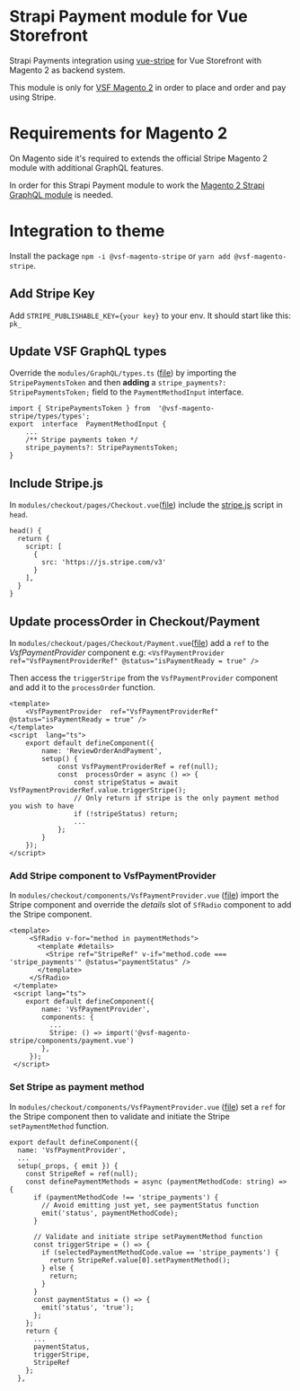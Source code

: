 # Strapi Payment module for Vue Storefront

Strapi Payments integration using [vue-stripe](https://github.com/vue-stripe/vue-stripe) for Vue Storefront with Magento 2 as backend system.

This module is only for [VSF Magento 2](https://github.com/vuestorefront/magento2) in order to place and order and pay using Stripe.

# Requirements for Magento 2
On Magento side it's required to extends the official Stripe Magento 2 module with additional GraphQL features. 

In order for this Strapi Payment module to work the [Magento 2 Strapi GraphQL module](https://github.com/headlesscommerce/magento-stripe-graphql) is needed.

# Integration to theme
Install the package `npm -i @vsf-magento-stripe` or `yarn add @vsf-magento-stripe`.

## Add Stripe Key 
Add `STRIPE_PUBLISHABLE_KEY={your key}` to your env. It should start like this: `pk_`

## Update VSF GraphQL types
Override the `modules/GraphQL/types.ts` ([file](https://github.com/vuestorefront/template-magento/blob/main/modules/GraphQL/types.ts)) by importing the `StripePaymentsToken` and then **adding** a `stripe_payments?: StripePaymentsToken;` field to the `PaymentMethodInput` interface.

```
import { StripePaymentsToken } from  '@vsf-magento-stripe/types/types';
export  interface  PaymentMethodInput {
    ...
    /** Stripe payments token */
    stripe_payments?: StripePaymentsToken;
}
```

##  Include Stripe.js
In `modules/checkout/pages/Checkout.vue`([file](https://github.com/vuestorefront/template-magento/blob/main/modules/checkout/pages/Checkout.vue)) include the [stripe.js](https://stripe.com/docs/js) script in `head`.

```
head() {
  return {
    script: [
      {
        src: 'https://js.stripe.com/v3'
      }
    ],
  }
}
```

## Update processOrder in Checkout/Payment
In `modules/checkout/pages/Checkout/Payment.vue`([file](https://github.com/vuestorefront/template-magento/blob/main/modules/checkout/pages/Checkout/Payment.vue)) add a `ref` to the _VsfPaymentProvider_ component e.g:
 `<VsfPaymentProvider  ref="VsfPaymentProviderRef" @status="isPaymentReady = true" />`
 
Then access the `triggerStripe` from the `VsfPaymentProvider` component and add it to the `processOrder` function.

```
<template>
	<VsfPaymentProvider  ref="VsfPaymentProviderRef" @status="isPaymentReady = true" />
</template>
<script  lang="ts">
	export default defineComponent({
		name: 'ReviewOrderAndPayment',
		setup() {
			const VsfPaymentProviderRef = ref(null);
			const  processOrder = async () => {
				const stripeStatus = await VsfPaymentProviderRef.value.triggerStripe();
				// Only return if stripe is the only payment method you wish to have
				if (!stripeStatus) return;
				...
			};
		}
	});
</script>
```
### Add Stripe component to VsfPaymentProvider
In `modules/checkout/components/VsfPaymentProvider.vue` ([file](https://github.com/vuestorefront/template-magento/blob/main/modules/checkout/components/VsfPaymentProvider.vue))  import the Stripe component and override the _details_ slot of `SfRadio` component to add the Stripe component. 

```
<template>
	 <SfRadio v-for="method in paymentMethods">
	   <template #details>
	     <Stripe ref="StripeRef" v-if="method.code === 'stripe_payments'" @status="paymentStatus" />
	   </template>
	 </SfRadio>
 </template>
 <script lang="ts">
	export default defineComponent({
	    name: 'VsfPaymentProvider',
	    components: {
	      ...
	      Stripe: () => import('@vsf-magento-stripe/components/payment.vue')
	    },
	 });
 </script>
```


### Set Stripe as payment method 
In `modules/checkout/components/VsfPaymentProvider.vue` ([file](https://github.com/vuestorefront/template-magento/blob/main/modules/checkout/components/VsfPaymentProvider.vue)) set a `ref` for the Stripe component then to validate and initiate the Stripe `setPaymentMethod` function.

```
export default defineComponent({
  name: 'VsfPaymentProvider',
  ...
  setup(_props, { emit }) {
    const StripeRef = ref(null);
    const definePaymentMethods = async (paymentMethodCode: string) => {
      if (paymentMethodCode !== 'stripe_payments') {
        // Avoid emitting just yet, see paymentStatus function
        emit('status', paymentMethodCode);
      }
      
      // Validate and initiate stripe setPaymentMethod function
      const triggerStripe = () => {
        if (selectedPaymentMethodCode.value == 'stripe_payments') {
          return StripeRef.value[0].setPaymentMethod();
        } else {
          return;
        }
      }
      const paymentStatus = () => {
        emit('status', 'true');
      };
    };
    return {
      ...
      paymentStatus,
      triggerStripe,
      StripeRef
    };
  },
```

